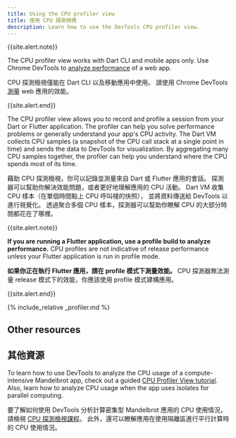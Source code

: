 ```yaml
---
title: Using the CPU profiler view
title: 使用 CPU 探測檢視
description: Learn how to use the DevTools CPU profiler view.
---
```


{{site.alert.note}}

  The CPU profiler view works with Dart CLI and mobile apps only.
  Use Chrome DevTools to [analyze performance][]
  of a web app.

  CPU 探測檢視僅能在 Dart CLI 以及移動應用中使用。
  請使用 Chrome DevTools [測量][analyze performance] web 應用的效能。

{{site.alert.end}}

The CPU profiler view allows you to record and profile a
session from your Dart or Flutter application.
The profiler can help you solve performance problems
or generally understand your app's CPU activity.
The Dart VM collects CPU samples
(a snapshot of the CPU call stack at a single point in time)
and sends the data to DevTools for visualization.
By aggregating many CPU samples together,
the profiler can help you understand where the CPU
spends most of its time.

藉助 CPU 探測檢視，你可以記錄並測量來自 Dart 或 Flutter 應用的會話。
探測器可以幫助你解決效能問題，或者更好地理解應用的 CPU 活動。
Dart VM 收集 CPU 樣本（在單個時間點上 CPU 呼叫棧的快照），
並將資料傳送給 DevTools 以進行視覺化。
透過聚合多個 CPU 樣本，探測器可以幫助你瞭解 CPU 的大部分時間都花在了哪裡。

{{site.alert.note}}

  **If you are running a Flutter application,
  use a profile build to analyze performance.**
  CPU profiles are not indicative of release performance
  unless your Flutter application is run in profile mode.

  **如果你正在執行 Flutter 應用，請在 profile 模式下測量效能。**
  CPU 探測器無法測量 release 模式下的效能，你應該使用 profile 模式建構應用。

{{site.alert.end}}

{% include_relative _profiler.md %}

[analyze performance]: {{site.developers}}/web/tools/chrome-devtools/evaluate-performance/
  
## Other resources

## 其他資源
  
To learn how to use DevTools to analyze
the CPU usage of a compute-intensive Mandelbrot app,
check out a guided [CPU Profiler View tutorial][profiler-tutorial].
Also, learn how to analyze CPU usage when the app
uses isolates for parallel computing.

要了解如何使用 DevTools 分析計算密集型 Mandelbrot 應用的 CPU 使用情況，
請檢視 [CPU 探測檢視課程][profiler-tutorial]。
此外，還可以瞭解應用在使用隔離區進行平行計算時的 CPU 使用情況。

[profiler-tutorial]: {{site.medium}}/@fluttergems/mastering-dart-flutter-devtools-cpu-profiler-view-part-6-of-8-31e24eae6bf8
